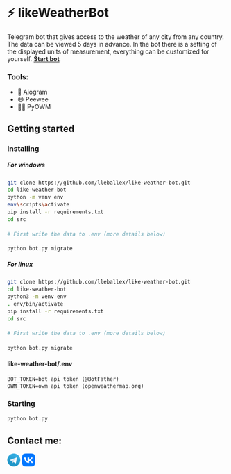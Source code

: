 # ⚡ likeWeatherBot

Telegram bot that gives access to the weather of any city from any country. The data can be viewed 5 days in advance. In the bot there is a setting of the displayed units of measurement, everything can be customized for yourself. **[Start bot](https://t.me/likeWeatherBot)**

### Tools:

- 💪 Aiogram
- 😄 Peewee
- 🤹🏽 PyOWM

## Getting started

### Installing

##### For windows

```bash
git clone https://github.com/lleballex/like-weather-bot.git
cd like-weather-bot
python -m venv env
env\scripts\activate
pip install -r requirements.txt
cd src

# First write the data to .env (more details below)

python bot.py migrate
```

##### For linux

```bash
git clone https://github.com/lleballex/like-weather-bot.git
cd like-weather-bot
python3 -m venv env
. env/bin/activate
pip install -r requirements.txt
cd src

# First write the data to .env (more details below)

python bot.py migrate
```

#### like-weather-bot/.env

```
BOT_TOKEN=bot api token (@BotFather)
OWM_TOKEN=owm api token (openweathermap.org)
```

### Starting

```bash
python bot.py
```

## Contact me:

[<img width="30px" title="lleballex | Telegram" src="https://raw.githubusercontent.com/github/explore/main/topics/telegram/telegram.png">](https://t.me/lleballex)
[<img width="30px" title="lleballex | VK" src="https://raw.githubusercontent.com/github/explore/main/topics/vk/vk.png">](https://vk.com/lleballex)
